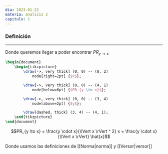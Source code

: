 ```yaml
---
dia: 2023-01-22
materia: analisis 2
capitulo: 1
---
```

### Definición
---
Donde queremos llegar a poder encontrar $PR_{y \to x}$

```tikz 
\begin{document} 
	\begin{tikzpicture}
		\draw[->, very thick] (0, 0) -- (8, 2)
			node[right=2pt] {$x$};

		\draw[->, very thick] (0, 0) -- (4, 1)
			node[below=6pt] {$PR_{y \to x}$};

		\draw[->, very thick] (0, 0) -- (3, 4)
			node[above=2pt] {$y$};

		\draw[dashed, thick] (3, 4) -- (4, 1);
	\end{tikzpicture}
\end{document} 
```


$$PR_{y \to x} = \frac{y \cdot x}{\lVert x \rVert ^ 2} x = \frac{y \cdot x}{\lVert x \rVert} \hat{x}$$

Donde usamos las definiciones de [[Norma|norma]] y [[Versor|versor]]
